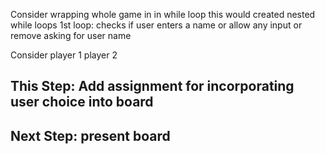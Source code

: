 Consider wrapping whole game in in while loop
this would created nested while loops
1st loop:
    checks if user enters a name
    or allow any input
    or remove asking for user name

Consider player 1 player 2

## This Step: Add assignment for incorporating user choice into board

## Next Step: present board